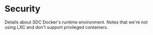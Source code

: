 # Security

Details about SDC Docker's runtime environment. Notes that we're not using LXC and don't support privileged containers.